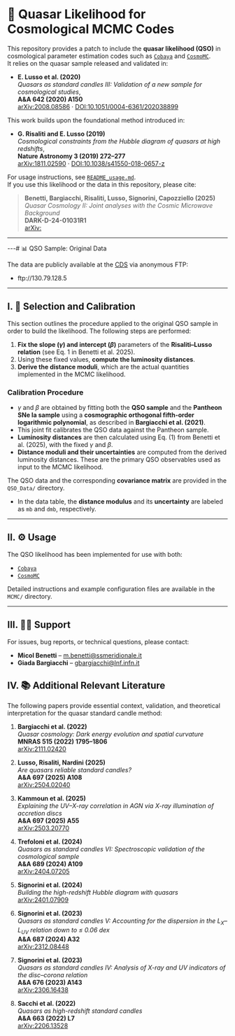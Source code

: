 # 🌌 Quasar Likelihood for Cosmological MCMC Codes

This repository provides a patch to include the **quasar likelihood (QSO)** in cosmological parameter estimation codes such as [`Cobaya`](https://github.com/CobayaSampler/cobaya) and [`CosmoMC`](https://cosmologist.info/cosmomc/).  
It relies on the quasar sample released and validated in:

- **E. Lusso et al. (2020)**  
  *Quasars as standard candles III: Validation of a new sample for cosmological studies*,  
  **A&A 642 (2020) A150**  
  [arXiv:2008.08586](https://arxiv.org/abs/2008.08586) · [DOI:10.1051/0004-6361/202038899](https://doi.org/10.1051/0004-6361/202038899)

This work builds upon the foundational method introduced in:

- **G. Risaliti and E. Lusso (2019)**  
  *Cosmological constraints from the Hubble diagram of quasars at high redshifts*,  
  **Nature Astronomy 3 (2019) 272–277**  
  [arXiv:1811.02590](https://arxiv.org/abs/1811.02590) · [DOI:10.1038/s41550-018-0657-z](https://doi.org/10.1038/s41550-018-0657-z)

For usage instructions, see [`README_usage.md`](./README_usage.md).  
If you use this likelihood or the data in this repository, please cite:

> **Benetti, Bargiacchi, Risaliti, Lusso, Signorini, Capozziello (2025)**  
> *Quasar Cosmology II: Joint analyses with the Cosmic Microwave Background*  
> **DARK-D-24-01031R1**  
> [arXiv: ](https://arxiv.org)
---

---# 📊 QSO Sample: Original Data

The data are publicly available at the [CDS](http://cdsarc.u-strasbg.fr/viz-bin/cat/J/A+A/642/A150) via anonymous FTP:

* ftp\://130.79.128.5

---

## I. 🧪 Selection and Calibration

This section outlines the procedure applied to the original QSO sample in order to build the likelihood. The following steps are performed:

1. **Fix the slope ($\gamma$) and intercept ($\beta$)** parameters of the **Risaliti–Lusso relation** (see Eq. 1 in Benetti et al. 2025).
2. Using these fixed values, **compute the luminosity distances**.
3. **Derive the distance moduli**, which are the actual quantities implemented in the MCMC likelihood.

### Calibration Procedure

* $\gamma$ and $\beta$ are obtained by fitting both the **QSO sample** and the **Pantheon SNe Ia sample** using a **cosmographic orthogonal fifth-order logarithmic polynomial**, as described in **Bargiacchi et al. (2021)**.
* This joint fit calibrates the QSO data against the Pantheon sample.
* **Luminosity distances** are then calculated using Eq. (1) from Benetti et al. (2025), with the fixed $\gamma$ and $\beta$.
* **Distance moduli and their uncertainties** are computed from the derived luminosity distances. These are the primary QSO observables used as input to the MCMC likelihood.

The QSO data and the corresponding **covariance matrix** are provided in the `QSO_Data/` directory.

* In the data table, the **distance modulus** and its **uncertainty** are labeled as `mb` and `dmb`, respectively.

---

## II. ⚙️ Usage

The QSO likelihood has been implemented for use with both:

* [`Cobaya`](https://github.com/CobayaSampler/cobaya)
* [`CosmoMC`](https://cosmologist.info/cosmomc/)

Detailed instructions and example configuration files are available in the `MCMC/` directory.

---

## III. 🧑‍💻 Support

For issues, bug reports, or technical questions, please contact:

* **Micol Benetti** – [m.benetti@ssmeridionale.it](mailto:m.benetti@ssmeridionale.it)
* **Giada Bargiacchi** – [gbargiacchi@lnf.infn.it](mailto:gbargiacchi@lnf.infn.it)



## IV. 📚 Additional Relevant Literature

The following papers provide essential context, validation, and theoretical interpretation for the quasar standard candle method:

1. **Bargiacchi et al. (2022)**  
   *Quasar cosmology: Dark energy evolution and spatial curvature*  
   **MNRAS 515 (2022) 1795–1806**  
   [arXiv:2111.02420](https://arxiv.org/abs/2111.02420)

2. **Lusso, Risaliti, Nardini (2025)**  
   *Are quasars reliable standard candles?*  
   **A&A 697 (2025) A108**  
   [arXiv:2504.02040](https://arxiv.org/abs/2504.02040)

3. **Kammoun et al. (2025)**  
   *Explaining the UV–X-ray correlation in AGN via X-ray illumination of accretion discs*  
   **A&A 697 (2025) A55**  
   [arXiv:2503.20770](https://arxiv.org/abs/2503.20770)

4. **Trefoloni et al. (2024)**  
   *Quasars as standard candles VI: Spectroscopic validation of the cosmological sample*  
   **A&A 689 (2024) A109**  
   [arXiv:2404.07205](https://arxiv.org/abs/2404.07205)

5. **Signorini et al. (2024)**  
   *Building the high-redshift Hubble diagram with quasars*  
   [arXiv:2401.07909](https://arxiv.org/abs/2401.07909)

6. **Signorini et al. (2023)**  
   *Quasars as standard candles V: Accounting for the dispersion in the L<sub>X</sub>–L<sub>UV</sub> relation down to ≤ 0.06 dex*  
   **A&A 687 (2024) A32**  
   [arXiv:2312.08448](https://arxiv.org/abs/2312.08448)

7. **Signorini et al. (2023)**  
   *Quasars as standard candles IV: Analysis of X-ray and UV indicators of the disc–corona relation*  
   **A&A 676 (2023) A143**  
   [arXiv:2306.16438](https://arxiv.org/abs/2306.16438)

8. **Sacchi et al. (2022)**  
   *Quasars as high-redshift standard candles*  
   **A&A 663 (2022) L7**  
   [arXiv:2206.13528](https://arxiv.org/abs/2206.13528)

